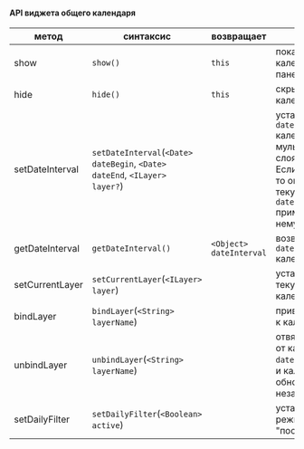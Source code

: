 #### API виджета общего календаря

метод | синтаксис | возвращает | описание
-- | -- | -- | --
show | `show()` | `this` | показывает календарь в левой панели
hide | `hide()` | `this` | скрывает календарь
setDateInterval |`setDateInterval`(`<Date> dateBegin`, `<Date> dateEnd`, `<ILayer> layer?`) | | устанавливает `dateInterval` календарю и всем мультивременным слоям в карте. Если указан layer, то он становится текущим, и  `dateInterval` применяется к нему.
getDateInterval | `getDateInterval()` | `<Object> dateInterval` | возвращает `dateInterval` календаря  
setCurrentLayer | `setCurrentLayer`(`<ILayer> layer`) | | устанавливает текущий слой календаря
bindLayer | `bindLayer`(`<String> layerName`) | | привязывает слой к календарю.
unbindLayer | `unbindLayer`(`<String> layerName`) | | отвязывает слой от календаря. `dateInterval` слоя и календаря обновляют себя независимо.
setDailyFilter| `setDailyFilter`(`<Boolean> active`) | | устанавливает режим "посуточно"
